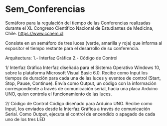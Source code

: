 # Sem_Conferencias
Semáforo para la regulación del tiempo de las Conferencias realizadas durante el XL Congreso Científico Nacional de Estudiantes de Medicina, Chile. https://www.ccnem.cl

Consiste en un semáforo de tres luces (verde, amarilla y roja) que informa al expositor el tiempo restante para el desarrollo de su conferencia. 

Arquitectura: 
  1.- Interfaz Gráfica
  2.- Código de Control 
  

1/  Interfaz Gráfica 
Interfaz diseñada para el Sistema Operativo Windows 10, sobre la plataforma Microsoft Visual Basic 6.0. 
Recibe como Input los tiempos de duración para cada una de las luces y eventos de control (Start, Stop, Pause, Continue). 
Envía como Output, un código con la información correspondiente a través de comunicación serial, hacia una placa Arduino UNO, quien controla el funcionamiento de las luces. 

2/ Código de Control 
Código diseñado para Arduino UNO.
Recibe como Input, los enviados desde la Interfaz Gráfica a través de comunicación Serial. 
Como Output, ejecuta el control de encendido o apagado de cada uno de los tres LED

